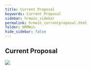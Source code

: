 ```yaml
---
title: Current Proposal
keywords: Current Proposal
sidebar: hrmwin_sidebar
permalink: hrmwin_currentproposal.html
folder: HRMWin   
hide_sidebar: false
---
```


## Current Proposal

![](http://docs.risersoft.com/hrmnirvana/ImagesExt/image8_153.jpg)
